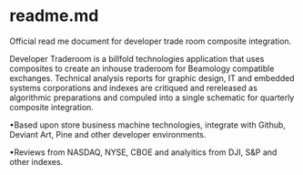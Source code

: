 # readme.md
Official read me document for developer trade room composite integration.


Developer Traderoom is a billfold technologies application that uses composites to create an inhouse traderoom for Beamology compatible exchanges. Technical analysis reports for graphic design, IT and embedded systems corporations and indexes are critiqued and rereleased as algorithmic preparations and compuled into a single schematic for quarterly composite integration.

 •Based upon store business machine technologies, integrate with Github, Deviant Art, Pine and other developer environments.
 
 •Reviews from NASDAQ, NYSE, CBOE and analyitics from DJI, S&P and other indexes.
